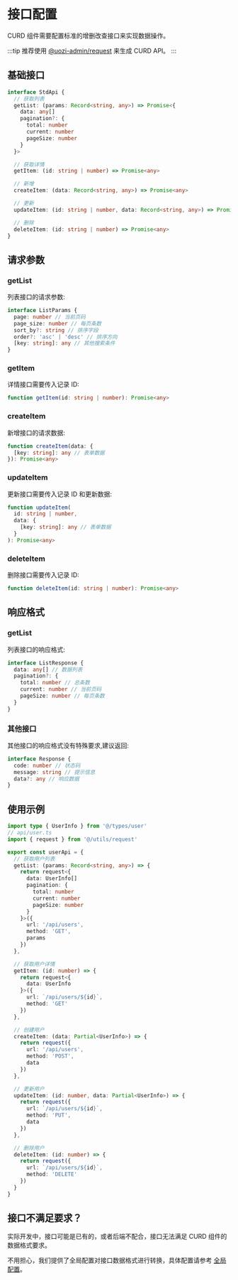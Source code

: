 # 接口配置

CURD 组件需要配置标准的增删改查接口来实现数据操作。

:::tip
推荐使用 [@uozi-admin/request](/zh/request/quick-start) 来生成 CURD API。
:::

## 基础接口

```ts
interface StdApi {
  // 获取列表
  getList: (params: Record<string, any>) => Promise<{
    data: any[]
    pagination?: {
      total: number
      current: number
      pageSize: number
    }
  }>

  // 获取详情
  getItem: (id: string | number) => Promise<any>

  // 新增
  createItem: (data: Record<string, any>) => Promise<any>

  // 更新
  updateItem: (id: string | number, data: Record<string, any>) => Promise<any>

  // 删除
  deleteItem: (id: string | number) => Promise<any>
}
```

## 请求参数

### getList

列表接口的请求参数:

```ts
interface ListParams {
  page: number // 当前页码
  page_size: number // 每页条数
  sort_by?: string // 排序字段
  order?: 'asc' | 'desc' // 排序方向
  [key: string]: any // 其他搜索条件
}
```

### getItem

详情接口需要传入记录 ID:

```ts
function getItem(id: string | number): Promise<any>
```

### createItem

新增接口的请求数据:

```ts
function createItem(data: {
  [key: string]: any // 表单数据
}): Promise<any>
```

### updateItem

更新接口需要传入记录 ID 和更新数据:

```ts
function updateItem(
  id: string | number,
  data: {
    [key: string]: any // 表单数据
  }
): Promise<any>
```

### deleteItem

删除接口需要传入记录 ID:

```ts
function deleteItem(id: string | number): Promise<any>
```

## 响应格式

### getList

列表接口的响应格式:

```ts
interface ListResponse {
  data: any[] // 数据列表
  pagination?: {
    total: number // 总条数
    current: number // 当前页码
    pageSize: number // 每页条数
  }
}
```

### 其他接口

其他接口的响应格式没有特殊要求,建议返回:

```ts
interface Response {
  code: number // 状态码
  message: string // 提示信息
  data?: any // 响应数据
}
```

## 使用示例

```ts
import type { UserInfo } from '@/types/user'
// api/user.ts
import { request } from '@/utils/request'

export const userApi = {
  // 获取用户列表
  getList: (params: Record<string, any>) => {
    return request<{
      data: UserInfo[]
      pagination: {
        total: number
        current: number
        pageSize: number
      }
    }>({
      url: '/api/users',
      method: 'GET',
      params
    })
  },

  // 获取用户详情
  getItem: (id: number) => {
    return request<{
      data: UserInfo
    }>({
      url: `/api/users/${id}`,
      method: 'GET'
    })
  },

  // 创建用户
  createItem: (data: Partial<UserInfo>) => {
    return request({
      url: '/api/users',
      method: 'POST',
      data
    })
  },

  // 更新用户
  updateItem: (id: number, data: Partial<UserInfo>) => {
    return request({
      url: `/api/users/${id}`,
      method: 'PUT',
      data
    })
  },

  // 删除用户
  deleteItem: (id: number) => {
    return request({
      url: `/api/users/${id}`,
      method: 'DELETE'
    })
  }
}
```

## 接口不满足要求？

实际开发中，接口可能是已有的，或者后端不配合，接口无法满足 CURD 组件的数据格式要求。

不用担心，我们提供了全局配置对接口数据格式进行转换，具体配置请参考 [全局配置](../advance/global-config.md)。

